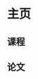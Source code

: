 # 主页



## 课程

[分布式系统]: https://mit-public-courses-cn-translatio.gitbook.io/mit6-824/lecture-01-introduction	"分布式系统"
[操作系统]: https://jyywiki.cn/OS/2024/	"操作系统"





## 论文


